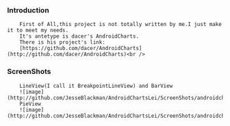 ### Introduction
		First of All,this project is not totally written by me.I just make it to meet my needs.
		It's antetype is dacer's AndroidCharts.
		There is his project's link:
		[https://github.com/dacer/AndroidCharts](http://github.com/dacer/AndroidCharts)<br />  
### ScreenShots
		LineView(I call it BreakpointLineView) and BarView
		![image](http://github.com/JesseBlackman/AndroidChartsLei/ScreenShots/androidchartslei_screenshots_1.jpeg)
		PieView
		![image](http://github.com/JesseBlackman/AndroidChartsLei/ScreenShots/androidchartslei_screenshots_2.jpeg)
		
	
